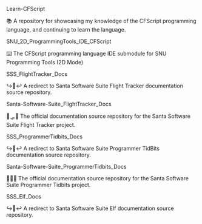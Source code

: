 
Learn-CFScript

📚️ A repository for showcasing my knowledge of the CFScript programming language, and continuing to learn the language. 

SNU_2D_ProgrammingTools_IDE_CFScript

⌨️ The CFScript programming language IDE submodule for SNU Programming Tools (2D Mode)

SSS_FlightTracker_Docs

↪️🎅️↩️ A redirect to Santa Software Suite Flight Tracker documentation source repository.

Santa-Software-Suite_FlightTracker_Docs

🎅️🛷️📖️ The official documentation source repository for the Santa Software Suite Flight Tracker project.

SSS_ProgrammerTidbits_Docs

↪️🎅️↩️ A redirect to Santa Software Suite Programmer TidBits documentation source repository.

Santa-Software-Suite_ProgrammerTidbits_Docs

🎅️💾️📖️ The official documentation source repository for the Santa Software Suite Programmer Tidbits project.

SSS_Elf_Docs

↪️🎅️↩️ A redirect to Santa Software Suite Elf documentation source repository.

